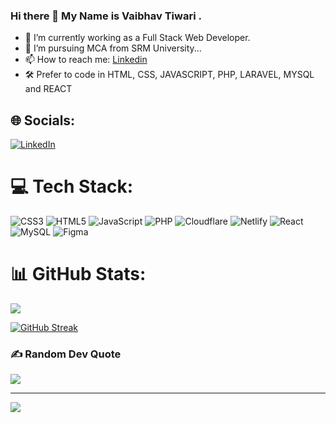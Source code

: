 ### Hi there 👋 My Name is Vaibhav Tiwari .


- 🔭 I’m currently working as a Full Stack Web Developer.
- 🌱 I’m pursuing MCA from SRM University...
- 📫 How to reach me: <a href=" https://www.linkedin.com/in/vaibhav-tiwari-a97748226/">Linkedin</a> 
- 🛠 Prefer to code in HTML, CSS, JAVASCRIPT, PHP, LARAVEL, MYSQL and REACT


## 🌐 Socials:
 [![LinkedIn](https://img.shields.io/badge/LinkedIn-%230077B5.svg?logo=linkedin&logoColor=white)](https://www.linkedin.com/in/vaibhav-tiwari-a97748226/) 

# 💻 Tech Stack:
![CSS3](https://img.shields.io/badge/css3-%231572B6.svg?style=for-the-badge&logo=css3&logoColor=white) ![HTML5](https://img.shields.io/badge/html5-%23E34F26.svg?style=for-the-badge&logo=html5&logoColor=white) ![JavaScript](https://img.shields.io/badge/javascript-%23323330.svg?style=for-the-badge&logo=javascript&logoColor=%23F7DF1E) ![PHP](https://img.shields.io/badge/php-%23777BB4.svg?style=for-the-badge&logo=php&logoColor=white) ![Cloudflare](https://img.shields.io/badge/Cloudflare-F38020?style=for-the-badge&logo=Cloudflare&logoColor=white) ![Netlify](https://img.shields.io/badge/netlify-%23000000.svg?style=for-the-badge&logo=netlify&logoColor=#00C7B7) ![React](https://img.shields.io/badge/react-%2320232a.svg?style=for-the-badge&logo=react&logoColor=%2361DAFB) ![MySQL](https://img.shields.io/badge/mysql-%2300f.svg?style=for-the-badge&logo=mysql&logoColor=white) 	![Figma](https://img.shields.io/badge/figma-%23F24E1E.svg?style=for-the-badge&logo=figma&logoColor=white)
# 📊 GitHub Stats:
![](https://github-readme-stats.vercel.app/api?username=vaibhavtiwari00&theme=dark&hide_border=false&include_all_commits=true&count_private=true)<br/>

<!-- ---------------------------------- -->
[![GitHub Streak](https://streak-stats.demolab.com?user=VaibhavTiwari00&theme=dark)](https://git.io/streak-stats)
<!-- ---------------------------------- -->
### ✍️ Random Dev Quote
![](https://quotes-github-readme.vercel.app/api?type=horizontal&theme=radical)

---
[![](https://visitcount.itsvg.in/api?id=vaibhavtiwari00&icon=0&color=0)](https://visitcount.itsvg.in)

<!-- Proudly created with GPRM ( https://gprm.itsvg.in ) -->

